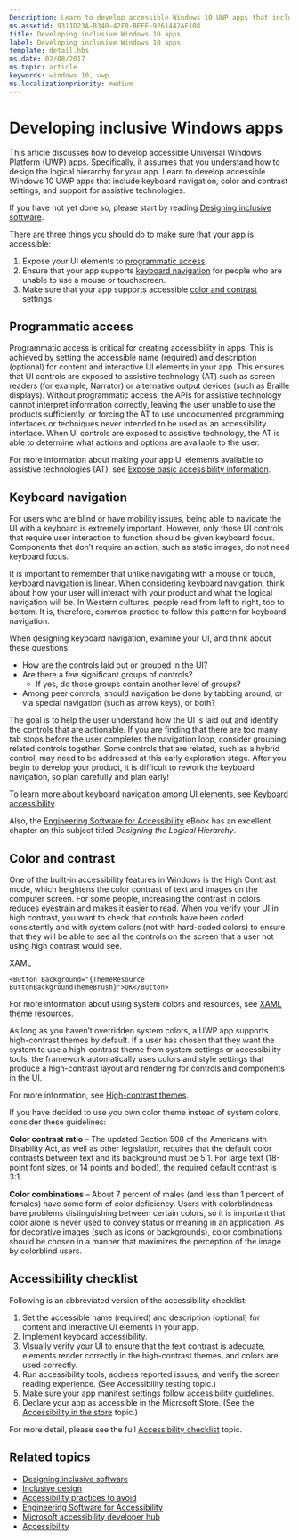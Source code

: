 ```yaml
---
Description: Learn to develop accessible Windows 10 UWP apps that include keyboard navigation, color and contrast settings, and support for assistive technologies.
ms.assetid: 9311D23A-B340-42F0-BEFE-9261442AF108
title: Developing inclusive Windows 10 apps
label: Developing inclusive Windows 10 apps
template: detail.hbs
ms.date: 02/08/2017
ms.topic: article
keywords: windows 10, uwp
ms.localizationpriority: medium
---
```

# Developing inclusive Windows apps  

This article discusses how to develop accessible Universal Windows Platform (UWP) apps. Specifically, it assumes that you understand how to design the logical hierarchy for your app. Learn to develop accessible Windows 10 UWP apps that include keyboard navigation, color and contrast settings, and support for assistive technologies.

If you have not yet done so, please start by reading [Designing inclusive software](designing-inclusive-software.md).

There are three things you should do to make sure that your app is accessible:

1. Expose your UI elements to [programmatic access](#programmatic-access).
2. Ensure that your app supports [keyboard navigation](#keyboard-navigation) for people who are unable to use a mouse or touchscreen.
3. Make sure that your app supports accessible [color and contrast](#color-and-contrast) settings.

## Programmatic access  
Programmatic access is critical for creating accessibility in apps. This is achieved by setting the accessible name (required) and description (optional) for content and interactive UI elements in your app. This ensures that UI controls are exposed to assistive technology (AT) such as screen readers (for example, Narrator) or alternative output devices (such as Braille displays). Without programmatic access, the APIs for assistive technology cannot interpret information correctly, leaving the user unable to use the products sufficiently, or forcing the AT to use undocumented programming interfaces or techniques never intended to be used as an accessibility interface. When UI controls are exposed to assistive technology, the AT is able to determine what actions and options are available to the user.  

For more information about making your app UI elements available to assistive technologies (AT), see [Expose basic accessibility information](basic-accessibility-information.md).

## Keyboard navigation  
For users who are blind or have mobility issues, being able to navigate the UI with a keyboard is extremely important. However, only those UI controls that require user interaction to function should be given keyboard focus. Components that don’t require an action, such as static images, do not need keyboard focus.  

It is important to remember that unlike navigating with a mouse or touch, keyboard navigation is linear. When considering keyboard navigation, think about how your user will interact with your product and what the logical navigation will be. In Western cultures, people read from left to right, top to bottom. It is, therefore, common practice to follow this pattern for keyboard navigation.  

When designing keyboard navigation, examine your UI, and think about these questions:
* How are the controls laid out or grouped in the UI?
* Are there a few significant groups of controls?
    * If yes, do those groups contain another level of groups?
* 	Among peer controls, should navigation be done by tabbing around, or via special navigation (such as arrow keys), or both?

The goal is to help the user understand how the UI is laid out and identify the controls that are actionable. If you are finding that there are too many tab stops before the user completes the navigation loop, consider grouping related controls together. Some controls that are related, such as a hybrid control, may need to be addressed at this early exploration stage. After you begin to develop your product, it is difficult to rework the keyboard navigation, so plan carefully and plan early!  

To learn more about keyboard navigation among UI elements, see [Keyboard accessibility](keyboard-accessibility.md).  

Also, the [Engineering Software for Accessibility](https://www.microsoft.com/download/details.aspx?id=19262) eBook has an excellent chapter on this subject titled _Designing the Logical Hierarchy_.

## Color and contrast  
One of the built-in accessibility features in Windows is the High Contrast mode, which heightens the color contrast of text and images on the computer screen. For some people, increasing the contrast in colors reduces eyestrain and makes it easier to read. When you verify your UI in high contrast, you want to check that controls have been coded consistently and with system colors (not with hard-coded colors) to ensure that they will be able to see all the controls on the screen that a user not using high contrast would see.  

XAML
```xaml
<Button Background="{ThemeResource ButtonBackgroundThemeBrush}">OK</Button>
```
For more information about using system colors and resources, see [XAML theme resources](../controls-and-patterns/xaml-theme-resources.md).

As long as you haven’t overridden system colors, a UWP app supports high-contrast themes by default. If a user has chosen that they want the system to use a high-contrast theme from system settings or accessibility tools, the framework automatically uses colors and style settings that produce a high-contrast layout and rendering for controls and components in the UI.   

For more information, see [High-contrast themes](high-contrast-themes.md).  

If you have decided to use you own color theme instead of system colors, consider these guidelines:  

**Color contrast ratio** – The updated Section 508 of the Americans with Disability Act, as well as other legislation, requires that the default color contrasts between text and its background must be 5:1. For large text (18-point font sizes, or 14 points and bolded), the required default contrast is 3:1.  

**Color  combinations** – About 7 percent of males (and less than 1 percent of females) have some form of color deficiency. Users with colorblindness have problems distinguishing between certain colors, so it is important that color alone is never used to convey status or meaning in an application. As for decorative images (such as icons or backgrounds), color combinations should be chosen in a manner that maximizes the perception of the image by colorblind users.  

## Accessibility checklist  
Following is an abbreviated version of the accessibility checklist:

1. Set the accessible name (required) and description (optional) for content and interactive UI elements in your app.
2. Implement keyboard accessibility.
3. Visually verify your UI to ensure that the text contrast is adequate, elements render correctly in the high-contrast themes, and colors are used correctly.
4. Run accessibility tools, address reported issues, and verify the screen reading experience. (See Accessibility testing topic.)
5. Make sure your app manifest settings follow accessibility guidelines.
6. Declare your app as accessible in the Microsoft Store. (See the [Accessibility in the store](accessibility-in-the-store.md) topic.)

For more detail, please see the full [Accessibility checklist](accessibility-checklist.md) topic.

## Related topics  
* [Designing inclusive software](designing-inclusive-software.md)  
* [Inclusive design](https://www.microsoft.com/design/inclusive/)
* [Accessibility practices to avoid](practices-to-avoid.md)
* [Engineering Software for Accessibility](https://www.microsoft.com/download/details.aspx?id=19262)
* [Microsoft accessibility developer hub](https://developer.microsoft.com/windows/accessible-apps)
* [Accessibility](accessibility.md)
